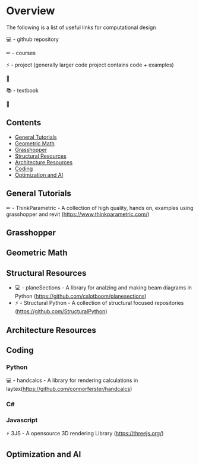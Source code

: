 # Overview
The following is a list of useful links for computational design 

💻 - github repository

✏ - courses

⚡ - project (generally larger code project contains code + examples)

🚀

📚 - textbook

🎉

## Contents

* [General Tutorials](https://github.com/Vancity-Computational-Design/resources#general-tutorials)
* [Geometric Math](https://github.com/Vancity-Computational-Design/resources#geometric-math)
* [Grasshopper](https://github.com/Vancity-Computational-Design/resources#grasshopper)
* [Structural Resources](https://github.com/Vancity-Computational-Design/resources#structural-resources)
* [Architecture Resources](https://github.com/Vancity-Computational-Design/resources#architecture-resources)
* [Coding](https://github.com/Vancity-Computational-Design/resources#coding)
* [Optimization and AI](https://github.com/Vancity-Computational-Design/resources#optimization-and-ai)


## General Tutorials
✏ - ThinkParametric - A collection of high quality, hands on, examples using grasshopper and revit (https://www.thinkparametric.com/)

## Grasshopper


## Geometric Math



## Structural Resources
- 💻 - planeSections - A library for analzing and making beam diagrams in Python (https://github.com/cslotboom/planesections)
- ⚡ - Structural Python - A collection of structural focused repositories (https://github.com/StructuralPython)

## Architecture Resources


## Coding

### Python
💻 - handcalcs - A library for rendering calculations in laytex(https://github.com/connorferster/handcalcs)

### C#

### Javascript
⚡ 3JS - A opensource 3D rendering Library (https://threejs.org/)

## Optimization and AI
